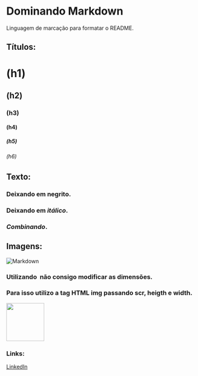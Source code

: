 # Dominando Markdown
Linguagem de marcação para formatar o README.
## Títulos:
# (h1)
## (h2) 
### (h3)
#### (h4)
##### (h5)
###### (h6)
## Texto:
### Deixando em **negrito**.
### Deixando em _itálico_.
### _**Combinando**_.
## Imagens:
![Markdown](https://upload.wikimedia.org/wikipedia/commons/thumb/4/48/Markdown-mark.svg/175px-Markdown-mark.svg.png)
### Utilizando ![]() não consigo modificar as dimensões.
### Para isso utilizo a tag HTML img passando scr, heigth e width.
<img src="https://upload.wikimedia.org/wikipedia/commons/thumb/4/48/Markdown-mark.svg/175px-Markdown-mark.svg.png" width="100px" heigth="75px">

### Links:
[LinkedIn](https://www.linkedin.com/in/arthur-exner-63a4431ba/)




